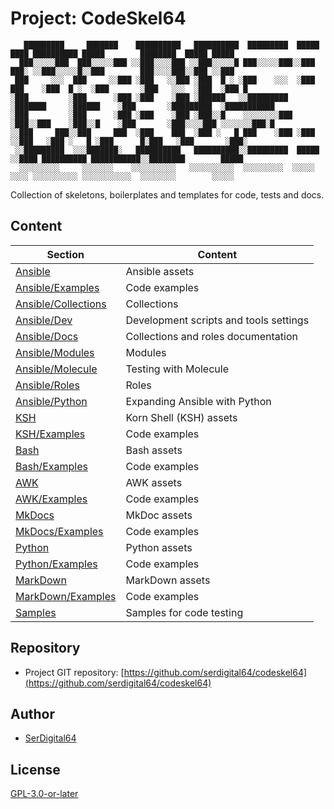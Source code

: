 # Project: CodeSkel64

```text
   █████████     ███████    ██████████   ██████████  █████████  █████   ████ ██████████ █████        ████████  █████ █████
  ███░░░░░███  ███░░░░░███ ░░███░░░░███ ░░███░░░░░█ ███░░░░░███░░███   ███░ ░░███░░░░░█░░███        ███░░░░███░░███ ░░███
 ███     ░░░  ███     ░░███ ░███   ░░███ ░███  █ ░ ░███    ░░░  ░███  ███    ░███  █ ░  ░███       ░███   ░░░  ░███  ░███ █
░███         ░███      ░███ ░███    ░███ ░██████   ░░█████████  ░███████     ░██████    ░███       ░█████████  ░███████████
░███         ░███      ░███ ░███    ░███ ░███░░█    ░░░░░░░░███ ░███░░███    ░███░░█    ░███       ░███░░░░███ ░░░░░░░███░█
░░███     ███░░███     ███  ░███    ███  ░███ ░   █ ███    ░███ ░███ ░░███   ░███ ░   █ ░███      █░███   ░███       ░███░
 ░░█████████  ░░░███████░   ██████████   ██████████░░█████████  █████ ░░████ ██████████ ███████████░░████████        █████
  ░░░░░░░░░     ░░░░░░░    ░░░░░░░░░░   ░░░░░░░░░░  ░░░░░░░░░  ░░░░░   ░░░░ ░░░░░░░░░░ ░░░░░░░░░░░  ░░░░░░░░        ░░░░░
```

Collection of skeletons, boilerplates and templates for code, tests and docs.

## Content

| Section                                    | Content                                |
| ------------------------------------------ | -------------------------------------- |
| [Ansible](Ansible)                         | Ansible assets                         |
| [Ansible/Examples](Ansible/examples)       | Code examples                          |
| [Ansible/Collections](Ansible/collections) | Collections                            |
| [Ansible/Dev](Ansible/dev)                 | Development scripts and tools settings |
| [Ansible/Docs](Ansible/docs)               | Collections and roles documentation    |
| [Ansible/Modules](Ansible/modules)         | Modules                                |
| [Ansible/Molecule](Ansible/molecule)       | Testing with Molecule                  |
| [Ansible/Roles](Ansible/roles)             | Roles                                  |
| [Ansible/Python](Ansible/python)           | Expanding Ansible with Python          |
| [KSH](KSH)                                 | Korn Shell (KSH) assets                |
| [KSH/Examples](KSH/examples)               | Code examples                          |
| [Bash](Bash)                               | Bash assets                            |
| [Bash/Examples](Bash/examples)             | Code examples                          |
| [AWK](Awk)                                 | AWK assets                             |
| [AWK/Examples](Awk/examples)               | Code examples                          |
| [MkDocs](MkDocs)                           | MkDoc assets                           |
| [MkDocs/Examples](MkDocs/examples)         | Code examples                          |
| [Python](Python)                           | Python assets                          |
| [Python/Examples](Python/examples)         | Code examples                          |
| [MarkDown](MarkDown)                       | MarkDown assets                        |
| [MarkDown/Examples](MarkDown/examples)     | Code examples                          |
| [Samples](Samples)                         | Samples for code testing               |

## Repository

- Project GIT repository: [https://github.com/serdigital64/codeskel64](https://github.com/serdigital64/codeskel64)

## Author

- [SerDigital64](https://github.com/serdigital64)

## License

[GPL-3.0-or-later](https://www.gnu.org/licenses/gpl-3.0.txt)
